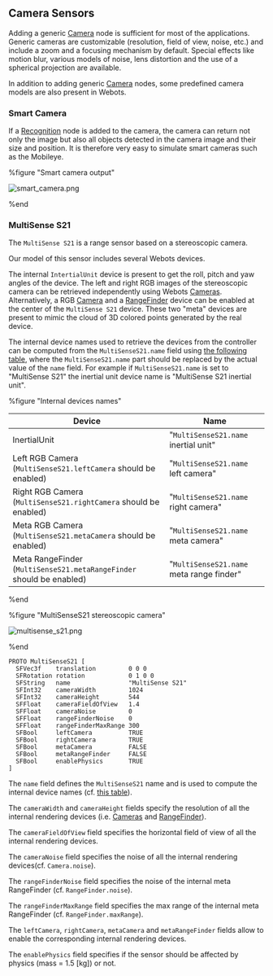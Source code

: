 ## Camera Sensors

Adding a generic [Camera](../reference/camera.md) node is sufficient for most of the applications.
Generic cameras are customizable (resolution, field of view, noise, etc.) and include a zoom and a focusing mechanism by default.
Special effects like motion blur, various models of noise, lens distortion and the use of a spherical projection are available.

In addition to adding generic [Camera](../reference/camera.md) nodes, some predefined camera models are also present in Webots.

### Smart Camera

If a [Recognition](../reference/recognition.md) node is added to the camera, the camera can return not only the image but also all objects detected in the camera image and their size and position.
It is therefore very easy to simulate smart cameras such as the Mobileye.

%figure "Smart camera output"

![smart_camera.png](images/sensors/smart_camera.png)

%end


### MultiSense S21

The `MultiSense S21` is a range sensor based on a stereoscopic camera.

Our model of this sensor includes several Webots devices.

The internal `IntertialUnit` device is present to get the roll, pitch and yaw angles of the device.
The left and right RGB images of the stereoscopic camera can be retrieved independently using Webots [Cameras](../reference/camera.md).
Alternatively, a RGB [Camera](../reference/camera.md) and a [RangeFinder](../reference/rangefinder.md) device can be enabled at the center of the `MultiSense S21` device.
These two "meta" devices are present to mimic the cloud of 3D colored points generated by the real device.

The internal device names used to retrieve the devices from the controller can be computed from the `MultiSenseS21.name` field using [the following table](#internal-devices-names), where the `MultiSenseS21.name` part should be replaced by the actual value of the `name` field.
For example if `MultiSenseS21.name` is set to "MultiSense S21" the inertial unit device name is "MultiSense S21  inertial unit".

%figure "Internal devices names"

| Device                                                               | Name                                      |
| -------------------------------------------------------------------- | ----------------------------------------- |
| InertialUnit                                                         |  "`MultiSenseS21.name` inertial unit"     |
| Left RGB Camera (`MultiSenseS21.leftCamera` should be enabled)       |  "`MultiSenseS21.name` left camera"       |
| Right RGB Camera (`MultiSenseS21.rightCamera` should be enabled)     |  "`MultiSenseS21.name` right camera"      |
| Meta RGB Camera (`MultiSenseS21.metaCamera` should be enabled)       |  "`MultiSenseS21.name` meta camera"       |
| Meta RangeFinder (`MultiSenseS21.metaRangeFinder` should be enabled) |  "`MultiSenseS21.name` meta range finder" |

%end

%figure "MultiSenseS21 stereoscopic camera"

![multisense_s21.png](images/sensors/multisense_s21.thumbnail.png)

%end

```
PROTO MultiSenseS21 [
  SFVec3f    translation         0 0 0
  SFRotation rotation            0 1 0 0
  SFString   name                "MultiSense S21"
  SFInt32    cameraWidth         1024
  SFInt32    cameraHeight        544
  SFFloat    cameraFieldOfView   1.4
  SFFloat    cameraNoise         0
  SFFloat    rangeFinderNoise    0
  SFFloat    rangeFinderMaxRange 300
  SFBool     leftCamera          TRUE
  SFBool     rightCamera         TRUE
  SFBool     metaCamera          FALSE
  SFBool     metaRangeFinder     FALSE
  SFBool     enablePhysics       TRUE
]
```

The `name` field defines the `MultiSenseS21` name and is used to compute the internal device names (cf. [this table](#internal-devices-names)).

The `cameraWidth` and `cameraHeight` fields specify the resolution of all the internal rendering devices (i.e. [Cameras](../reference/camera.md) and [RangeFinder](../reference/rangefinder.md)).

The `cameraFieldOfView` field specifies the horizontal field of view of all the internal rendering devices.

The `cameraNoise` field specifies the noise of all the internal rendering devices(cf. `Camera.noise`).

The `rangeFinderNoise` field specifies the noise of the internal meta RangeFinder (cf. `RangeFinder.noise`).

The `rangeFinderMaxRange` field specifies the max range of the internal meta RangeFinder (cf. `RangeFinder.maxRange`).

The `leftCamera`, `rightCamera`, `metaCamera` and `metaRangeFinder` fields allow to enable the corresponding internal rendering devices.

The `enablePhysics` field specifies if the sensor should be affected by physics (mass = 1.5 [kg]) or not.
